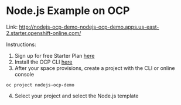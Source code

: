 # Node.js Example on OCP

Link: http://nodejs-ocp-demo-nodejs-ocp-demo.apps.us-east-2.starter.openshift-online.com/

Instructions:

1. Sign up for free Starter Plan [here](https://www.openshift.com/products/pricing/)
2. Install the OCP CLI [here](https://docs.openshift.com/container-platform/3.4/cli_reference/get_started_cli.html)
3. After your space provisions, create a project with the CLI or online console

`oc project nodejs-ocp-demo`

4. Select your project and select the Node.js template
